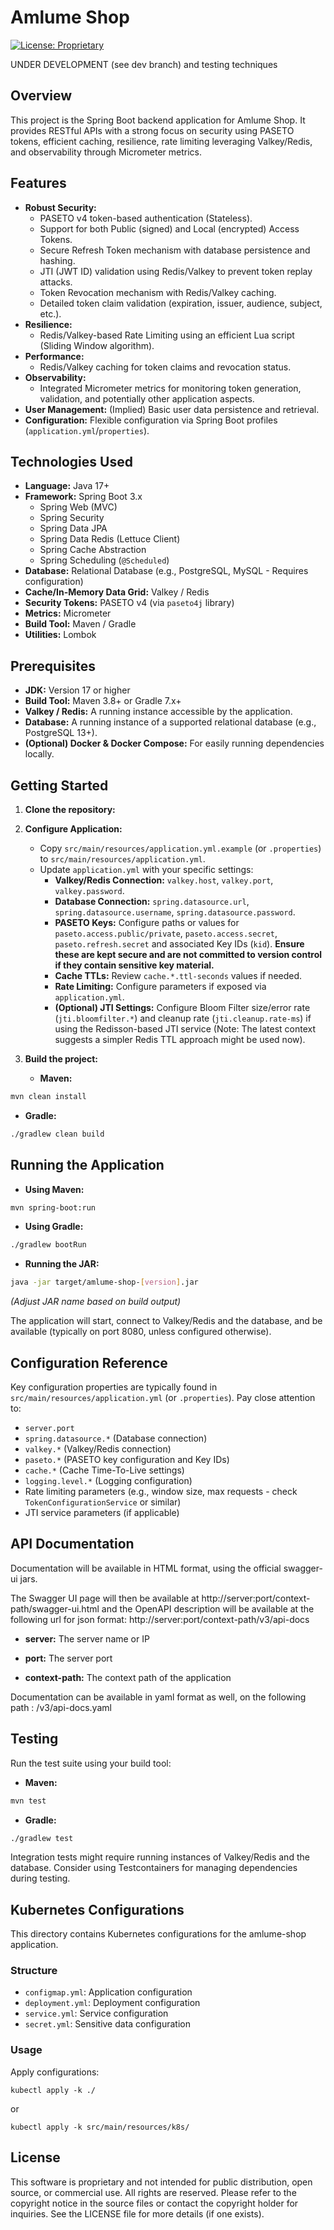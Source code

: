 # Amlume Shop

[![License: Proprietary](https://img.shields.io/badge/License-Proprietary-red.svg)](LICENSE) <!-- Adjust if license changes -->

UNDER DEVELOPMENT (see dev branch) and testing techniques

## Overview

This project is the Spring Boot backend application for Amlume Shop. It provides RESTful APIs with a strong focus on security using PASETO tokens, efficient caching, resilience, rate limiting leveraging Valkey/Redis, and observability through Micrometer metrics.

## Features

*   **Robust Security:**
    *   PASETO v4 token-based authentication (Stateless).
    *   Support for both Public (signed) and Local (encrypted) Access Tokens.
    *   Secure Refresh Token mechanism with database persistence and hashing.
    *   JTI (JWT ID) validation using Redis/Valkey to prevent token replay attacks.
    *   Token Revocation mechanism with Redis/Valkey caching.
    *   Detailed token claim validation (expiration, issuer, audience, subject, etc.).
*   **Resilience:**
    *   Redis/Valkey-based Rate Limiting using an efficient Lua script (Sliding Window algorithm).
*   **Performance:**
    *   Redis/Valkey caching for token claims and revocation status.
*   **Observability:**
    *   Integrated Micrometer metrics for monitoring token generation, validation, and potentially other application aspects.
*   **User Management:** (Implied) Basic user data persistence and retrieval.
*   **Configuration:** Flexible configuration via Spring Boot profiles (`application.yml`/`properties`).

## Technologies Used

*   **Language:** Java 17+
*   **Framework:** Spring Boot 3.x
    *   Spring Web (MVC)
    *   Spring Security
    *   Spring Data JPA
    *   Spring Data Redis (Lettuce Client)
    *   Spring Cache Abstraction
    *   Spring Scheduling (`@Scheduled`)
*   **Database:** Relational Database (e.g., PostgreSQL, MySQL - Requires configuration)
*   **Cache/In-Memory Data Grid:** Valkey / Redis
*   **Security Tokens:** PASETO v4 (via `paseto4j` library)
*   **Metrics:** Micrometer
*   **Build Tool:** Maven / Gradle
*   **Utilities:** Lombok

## Prerequisites

*   **JDK:** Version 17 or higher
*   **Build Tool:** Maven 3.8+ or Gradle 7.x+
*   **Valkey / Redis:** A running instance accessible by the application.
*   **Database:** A running instance of a supported relational database (e.g., PostgreSQL 13+).
*   **(Optional) Docker & Docker Compose:** For easily running dependencies locally.

## Getting Started

1.  **Clone the repository:**

2.  **Configure Application:**
    *   Copy `src/main/resources/application.yml.example` (or `.properties`) to `src/main/resources/application.yml`.
    *   Update `application.yml` with your specific settings:
        *   **Valkey/Redis Connection:** `valkey.host`, `valkey.port`, `valkey.password`.
        *   **Database Connection:** `spring.datasource.url`, `spring.datasource.username`, `spring.datasource.password`.
        *   **PASETO Keys:** Configure paths or values for `paseto.access.public/private`, `paseto.access.secret`, `paseto.refresh.secret` and associated Key IDs (`kid`). **Ensure these are kept secure and are not committed to version control if they contain sensitive key material.**
        *   **Cache TTLs:** Review `cache.*.ttl-seconds` values if needed.
        *   **Rate Limiting:** Configure parameters if exposed via `application.yml`.
        *   **(Optional) JTI Settings:** Configure Bloom Filter size/error rate (`jti.bloomfilter.*`) and cleanup rate (`jti.cleanup.rate-ms`) if using the Redisson-based JTI service (Note: The latest context suggests a simpler Redis TTL approach might be used now).

3.  **Build the project:**
    *   **Maven:**

```Bash
mvn clean install
```

*   **Gradle:**

```Bash
./gradlew clean build
```

## Running the Application

*   **Using Maven:**

```Bash
mvn spring-boot:run
```

*   **Using Gradle:**

```Bash
./gradlew bootRun
```

*   **Running the JAR:**

```Bash
java -jar target/amlume-shop-[version].jar
```

*(Adjust JAR name based on build output)*

The application will start, connect to Valkey/Redis and the database, and be available (typically on port 8080, unless configured otherwise).

## Configuration Reference

Key configuration properties are typically found in `src/main/resources/application.yml` (or `.properties`). Pay close attention to:

*   `server.port`
*   `spring.datasource.*` (Database connection)
*   `valkey.*` (Valkey/Redis connection)
*   `paseto.*` (PASETO key configuration and Key IDs)
*   `cache.*` (Cache Time-To-Live settings)
*   `logging.level.*` (Logging configuration)
*   Rate limiting parameters (e.g., window size, max requests - check `TokenConfigurationService` or similar)
*   JTI service parameters (if applicable)

## API Documentation

Documentation will be available in HTML format, using the official swagger-ui jars.

The Swagger UI page will then be available at http://server:port/context-path/swagger-ui.html and the OpenAPI description will be available at the following url for json format: http://server:port/context-path/v3/api-docs

*   **server:** The server name or IP

*   **port:** The server port

*   **context-path:** The context path of the application

Documentation can be available in yaml format as well, on the following path : /v3/api-docs.yaml

## Testing

Run the test suite using your build tool:

*   **Maven:**

```Bash
mvn test
```

*   **Gradle:**

```Bash
./gradlew test
```

Integration tests might require running instances of Valkey/Redis and the database. Consider using Testcontainers for managing dependencies during testing.

## Kubernetes Configurations

This directory contains Kubernetes configurations for the amlume-shop application.

### Structure
- `configmap.yml`: Application configuration
- `deployment.yml`: Deployment configuration
- `service.yml`: Service configuration
- `secret.yml`: Sensitive data configuration

### Usage
Apply configurations:

```kubectl apply -k ./```

or

```kubectl apply -k src/main/resources/k8s/```

## License

This software is proprietary and not intended for public distribution, open source, or commercial use. All rights are reserved. Please refer to the copyright notice in the source files or contact the copyright holder for inquiries. See the LICENSE file for more details (if one exists).
